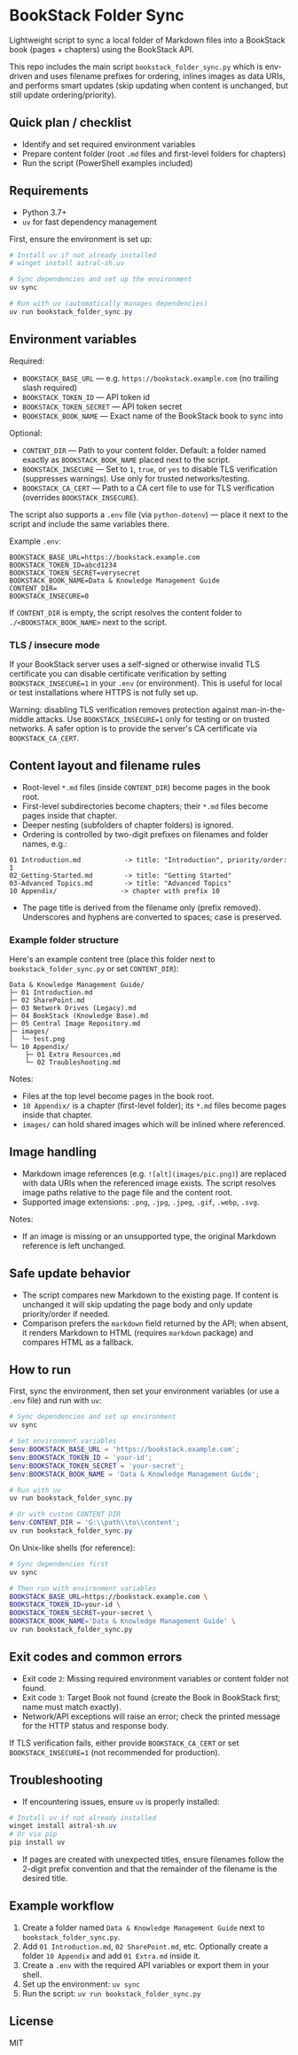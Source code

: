 # BookStack Folder Sync

Lightweight script to sync a local folder of Markdown files into a BookStack book (pages + chapters) using the BookStack API.

This repo includes the main script `bookstack_folder_sync.py` which is env-driven and uses filename prefixes for ordering, inlines images as data URIs, and performs smart updates (skip updating when content is unchanged, but still update ordering/priority).

## Quick plan / checklist

- Identify and set required environment variables
- Prepare content folder (root `.md` files and first-level folders for chapters)
- Run the script (PowerShell examples included)

## Requirements

- Python 3.7+
- `uv` for fast dependency management

First, ensure the environment is set up:

```powershell
# Install uv if not already installed
# winget install astral-sh.uv

# Sync dependencies and set up the environment
uv sync

# Run with uv (automatically manages dependencies)
uv run bookstack_folder_sync.py
```

## Environment variables

Required:

- `BOOKSTACK_BASE_URL` — e.g. `https://bookstack.example.com` (no trailing slash required)
- `BOOKSTACK_TOKEN_ID` — API token id
- `BOOKSTACK_TOKEN_SECRET` — API token secret
- `BOOKSTACK_BOOK_NAME` — Exact name of the BookStack book to sync into

Optional:

- `CONTENT_DIR` — Path to your content folder. Default: a folder named exactly as `BOOKSTACK_BOOK_NAME` placed next to the script.
- `BOOKSTACK_INSECURE` — Set to `1`, `true`, or `yes` to disable TLS verification (suppresses warnings). Use only for trusted networks/testing.
- `BOOKSTACK_CA_CERT` — Path to a CA cert file to use for TLS verification (overrides `BOOKSTACK_INSECURE`).

The script also supports a `.env` file (via `python-dotenv`) — place it next to the script and include the same variables there.

Example `.env`:

```
BOOKSTACK_BASE_URL=https://bookstack.example.com
BOOKSTACK_TOKEN_ID=abcd1234
BOOKSTACK_TOKEN_SECRET=verysecret
BOOKSTACK_BOOK_NAME=Data & Knowledge Management Guide
CONTENT_DIR=
BOOKSTACK_INSECURE=0
```

If `CONTENT_DIR` is empty, the script resolves the content folder to `./<BOOKSTACK_BOOK_NAME>` next to the script.

### TLS / insecure mode

If your BookStack server uses a self-signed or otherwise invalid TLS certificate you can disable certificate verification by setting `BOOKSTACK_INSECURE=1` in your `.env` (or environment). This is useful for local or test installations where HTTPS is not fully set up.

Warning: disabling TLS verification removes protection against man-in-the-middle attacks. Use `BOOKSTACK_INSECURE=1` only for testing or on trusted networks. A safer option is to provide the server's CA certificate via `BOOKSTACK_CA_CERT`.

## Content layout and filename rules

- Root-level `*.md` files (inside `CONTENT_DIR`) become pages in the book root.
- First-level subdirectories become chapters; their `*.md` files become pages inside that chapter.
- Deeper nesting (subfolders of chapter folders) is ignored.
- Ordering is controlled by two-digit prefixes on filenames and folder names, e.g.:

```
01 Introduction.md           -> title: "Introduction", priority/order: 1
02_Getting-Started.md        -> title: "Getting Started"
03-Advanced Topics.md        -> title: "Advanced Topics"
10 Appendix/                -> chapter with prefix 10
```

- The page title is derived from the filename only (prefix removed). Underscores and hyphens are converted to spaces; case is preserved.

### Example folder structure

Here's an example content tree (place this folder next to `bookstack_folder_sync.py` or set `CONTENT_DIR`):

```
Data & Knowledge Management Guide/
├─ 01 Introduction.md
├─ 02 SharePoint.md
├─ 03 Network Drives (Legacy).md
├─ 04 BookStack (Knowledge Base).md
├─ 05 Central Image Repository.md
├─ images/
│  └─ test.png
└─ 10 Appendix/
	├─ 01 Extra Resources.md
	└─ 02 Troubleshooting.md
```

Notes:
- Files at the top level become pages in the book root.
- `10 Appendix/` is a chapter (first-level folder); its `*.md` files become pages inside that chapter.
- `images/` can hold shared images which will be inlined where referenced.

## Image handling

- Markdown image references (e.g. `![alt](images/pic.png)`) are replaced with data URIs when the referenced image exists. The script resolves image paths relative to the page file and the content root.
- Supported image extensions: `.png`, `.jpg`, `.jpeg`, `.gif`, `.webp`, `.svg`.

Notes:
- If an image is missing or an unsupported type, the original Markdown reference is left unchanged.

## Safe update behavior

- The script compares new Markdown to the existing page. If content is unchanged it will skip updating the page body and only update priority/order if needed.
- Comparison prefers the `markdown` field returned by the API; when absent, it renders Markdown to HTML (requires `markdown` package) and compares HTML as a fallback.

## How to run

First, sync the environment, then set your environment variables (or use a `.env` file) and run with `uv`:

```powershell
# Sync dependencies and set up environment
uv sync

# Set environment variables
$env:BOOKSTACK_BASE_URL = 'https://bookstack.example.com';
$env:BOOKSTACK_TOKEN_ID = 'your-id';
$env:BOOKSTACK_TOKEN_SECRET = 'your-secret';
$env:BOOKSTACK_BOOK_NAME = 'Data & Knowledge Management Guide';

# Run with uv
uv run bookstack_folder_sync.py

# Or with custom CONTENT_DIR
$env:CONTENT_DIR = 'G:\\path\\to\\content';
uv run bookstack_folder_sync.py
```

On Unix-like shells (for reference):

```bash
# Sync dependencies first
uv sync

# Then run with environment variables
BOOKSTACK_BASE_URL=https://bookstack.example.com \
BOOKSTACK_TOKEN_ID=your-id \
BOOKSTACK_TOKEN_SECRET=your-secret \
BOOKSTACK_BOOK_NAME='Data & Knowledge Management Guide' \
uv run bookstack_folder_sync.py
```

## Exit codes and common errors

- Exit code `2`: Missing required environment variables or content folder not found.
- Exit code `3`: Target Book not found (create the Book in BookStack first; name must match exactly).
- Network/API exceptions will raise an error; check the printed message for the HTTP status and response body.

If TLS verification fails, either provide `BOOKSTACK_CA_CERT` or set `BOOKSTACK_INSECURE=1` (not recommended for production).

## Troubleshooting

- If encountering issues, ensure `uv` is properly installed:

```powershell
# Install uv if not already installed
winget install astral-sh.uv
# Or via pip
pip install uv
```

- If pages are created with unexpected titles, ensure filenames follow the 2-digit prefix convention and that the remainder of the filename is the desired title.

## Example workflow

1. Create a folder named `Data & Knowledge Management Guide` next to `bookstack_folder_sync.py`.
2. Add `01 Introduction.md`, `02 SharePoint.md`, etc. Optionally create a folder `10 Appendix` and add `01 Extra.md` inside it.
3. Create a `.env` with the required API variables or export them in your shell.
4. Set up the environment: `uv sync`
5. Run the script: `uv run bookstack_folder_sync.py`

## License

MIT
